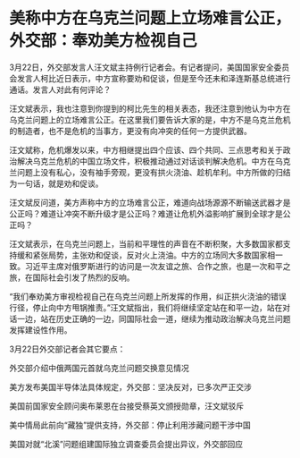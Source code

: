 # 美称中方在乌克兰问题上立场难言公正，外交部：奉劝美方检视自己

3月22日，外交部发言人汪文斌主持例行记者会。有记者提问，美国国家安全委员会发言人柯比近日表示，中方宣称要劝和促谈，但是至今还未和泽连斯基总统进行通话。发言人对此有何评论？

汪文斌表示，我也注意到你提到的柯比先生的相关表态，我还注意到他认为中方在乌克兰问题上的立场难言公正。在这里我们要告诉大家的是，中方不是乌克兰危机的制造者，也不是危机的当事方，更没有向冲突的任何一方提供武器。

汪文斌称，危机爆发以来，中方相继提出四个应该、四个共同、三点思考和关于政治解决乌克兰危机的中国立场文件，积极推动通过对话谈判解决危机。中方在乌克兰问题上没有私心，没有袖手旁观，更没有拱火浇油、趁机牟利。中方所做的归结为一句话，就是劝和促谈。

汪文斌反问道，美方声称中方的立场难言公正，难道向战场源源不断输送武器才是公正吗？难道让冲突不断升级才是公正吗？难道让危机外溢影响扩展到全球才是公正吗？

汪文斌表示，在乌克兰问题上，当前和平理性的声音在不断积聚，大多数国家都支持缓和紧张局势，主张劝和促谈，反对火上浇油。中方的立场同大多数国家相一致。习近平主席对俄罗斯进行的访问是一次友谊之旅、合作之旅，也是一次和平之旅，在国际社会引发了热烈的反响。

“我们奉劝美方审视检视自己在乌克兰问题上所发挥的作用，纠正拱火浇油的错误行径，停止向中方甩锅推责。”汪文斌指出，我们将继续坚定站在和平一边，站在对话一边，站在历史正确的一边，同国际社会一道，继续为推动政治解决乌克兰问题发挥建设性作用。

3月22日外交部记者会其它要点：

外交部介绍中俄两国元首就乌克兰问题交换意见情况

美方发布美国半导体法具体规定，外交部：坚决反对，已多次严正交涉

美国前国家安全顾问奥布莱恩在台接受蔡英文颁授勋章，汪文斌驳斥

美中情局此前向“藏独”提供支持，外交部：停止利用涉藏问题干涉中国

美国对就“北溪”问题组建国际独立调查委员会提出异议，外交部回应

